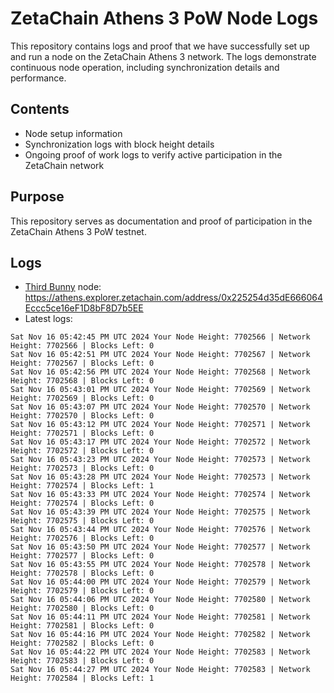 # ZetaChain Athens 3 PoW Node Logs
This repository contains logs and proof that we have successfully set up and run a node on the ZetaChain Athens 3 network. The logs demonstrate continuous node operation, including synchronization details and performance.

## Contents
- Node setup information
- Synchronization logs with block height details
- Ongoing proof of work logs to verify active participation in the ZetaChain network

## Purpose
This repository serves as documentation and proof of participation in the ZetaChain Athens 3 PoW testnet.

## Logs

- [Third Bunny](https://thirdbunny.xyz/) node: https://athens.explorer.zetachain.com/address/0x225254d35dE666064Eccc5ce16eF1D8bF8D7b5EE
- Latest logs:
```
Sat Nov 16 05:42:45 PM UTC 2024 Your Node Height: 7702566 | Network Height: 7702566 | Blocks Left: 0
Sat Nov 16 05:42:51 PM UTC 2024 Your Node Height: 7702567 | Network Height: 7702567 | Blocks Left: 0
Sat Nov 16 05:42:56 PM UTC 2024 Your Node Height: 7702568 | Network Height: 7702568 | Blocks Left: 0
Sat Nov 16 05:43:01 PM UTC 2024 Your Node Height: 7702569 | Network Height: 7702569 | Blocks Left: 0
Sat Nov 16 05:43:07 PM UTC 2024 Your Node Height: 7702570 | Network Height: 7702570 | Blocks Left: 0
Sat Nov 16 05:43:12 PM UTC 2024 Your Node Height: 7702571 | Network Height: 7702571 | Blocks Left: 0
Sat Nov 16 05:43:17 PM UTC 2024 Your Node Height: 7702572 | Network Height: 7702572 | Blocks Left: 0
Sat Nov 16 05:43:23 PM UTC 2024 Your Node Height: 7702573 | Network Height: 7702573 | Blocks Left: 0
Sat Nov 16 05:43:28 PM UTC 2024 Your Node Height: 7702573 | Network Height: 7702574 | Blocks Left: 1
Sat Nov 16 05:43:33 PM UTC 2024 Your Node Height: 7702574 | Network Height: 7702574 | Blocks Left: 0
Sat Nov 16 05:43:39 PM UTC 2024 Your Node Height: 7702575 | Network Height: 7702575 | Blocks Left: 0
Sat Nov 16 05:43:44 PM UTC 2024 Your Node Height: 7702576 | Network Height: 7702576 | Blocks Left: 0
Sat Nov 16 05:43:50 PM UTC 2024 Your Node Height: 7702577 | Network Height: 7702577 | Blocks Left: 0
Sat Nov 16 05:43:55 PM UTC 2024 Your Node Height: 7702578 | Network Height: 7702578 | Blocks Left: 0
Sat Nov 16 05:44:00 PM UTC 2024 Your Node Height: 7702579 | Network Height: 7702579 | Blocks Left: 0
Sat Nov 16 05:44:06 PM UTC 2024 Your Node Height: 7702580 | Network Height: 7702580 | Blocks Left: 0
Sat Nov 16 05:44:11 PM UTC 2024 Your Node Height: 7702581 | Network Height: 7702581 | Blocks Left: 0
Sat Nov 16 05:44:16 PM UTC 2024 Your Node Height: 7702582 | Network Height: 7702582 | Blocks Left: 0
Sat Nov 16 05:44:22 PM UTC 2024 Your Node Height: 7702583 | Network Height: 7702583 | Blocks Left: 0
Sat Nov 16 05:44:27 PM UTC 2024 Your Node Height: 7702583 | Network Height: 7702584 | Blocks Left: 1
```
